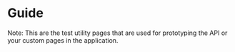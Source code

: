 # Guide

Note: This are the test utility pages that are used for prototyping the API or your custom pages in the application.
